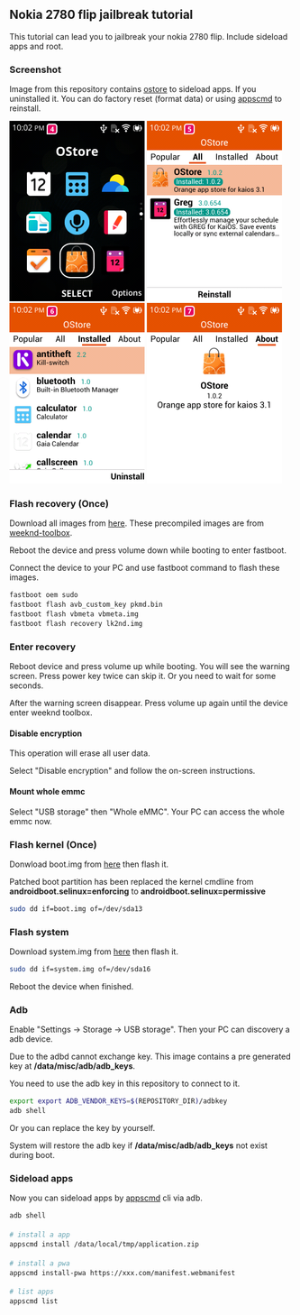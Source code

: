 ## Nokia 2780 flip jailbreak tutorial

This tutorial can lead you to jailbreak your nokia 2780 flip. Include sideload apps and root.

### Screenshot

Image from this repository contains [ostore](https://github.com/gogogoghost/ostore) to sideload apps. If you uninstalled it. You can do factory reset (format data) or using [appscmd](#sideload-apps) to reinstall.

![1](imgs/ostore_1.png)
![2](imgs/ostore_2.png)
![3](imgs/ostore_3.png)
![4](imgs/ostore_4.png)

### Flash recovery (Once)

Download all images from [here](https://github.com/gogogoghost/nokia-2780-flip-jailbreak-tutorial/releases/tag/weeknd-toolbox). These precompiled images are from [weeknd-toolbox](https://git.abscue.de/affe_null/weeknd-toolbox/).

Reboot the device and press volume down while booting to enter fastboot.

Connect the device to your PC and use fastboot command to flash these images.

```bash
fastboot oem sudo
fastboot flash avb_custom_key pkmd.bin
fastboot flash vbmeta vbmeta.img
fastboot flash recovery lk2nd.img
```

### Enter recovery

Reboot device and press volume up while booting. You will see the warning screen. Press power key twice can skip it. Or you need to wait for some seconds.

After the warning screen disappear. Press volume up again until the device enter weeknd toolbox.

#### Disable encryption

This operation will erase all user data.

Select "Disable encryption" and follow the on-screen instructions.

#### Mount whole emmc

Select "USB storage" then "Whole eMMC". Your PC can access the whole emmc now.

### Flash kernel (Once)

Donwload boot.img from [here](https://github.com/gogogoghost/nokia-2780-flip-jailbreak-tutorial/releases/tag/patched-files) then flash it.

Patched boot partition has been replaced the kernel cmdline from **androidboot.selinux=enforcing** to **androidboot.selinux=permissive**

```bash
sudo dd if=boot.img of=/dev/sda13
```

### Flash system

Download system.img from [here](https://github.com/gogogoghost/nokia-2780-flip-jailbreak-tutorial/releases/latest) then flash it.

```bash
sudo dd if=system.img of=/dev/sda16
```

Reboot the device when finished.

### Adb

Enable "Settings -> Storage -> USB storage". Then your PC can discovery a adb device.

Due to the adbd cannot exchange key. This image contains a pre generated key at **/data/misc/adb/adb_keys**.

You need to use the adb key in this repository to connect to it.

```bash
export export ADB_VENDOR_KEYS=$(REPOSITORY_DIR)/adbkey
adb shell
```

Or you can replace the key by yourself.

System will restore the adb key if **/data/misc/adb/adb_keys** not exist during boot.

### Sideload apps

Now you can sideload apps by [appscmd](https://github.com/gogogoghost/appscmd) cli via adb.

```bash
adb shell

# install a app
appscmd install /data/local/tmp/application.zip

# install a pwa
appscmd install-pwa https://xxx.com/manifest.webmanifest

# list apps
appscmd list
```
